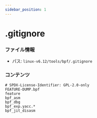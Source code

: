 ```yaml
---
sidebar_position: 1
---
```

# .gitignore

### ファイル情報

- パス: `linux-v6.12/tools/bpf/.gitignore`

### コンテンツ

```gitignore
# SPDX-License-Identifier: GPL-2.0-only
FEATURE-DUMP.bpf
feature
bpf_asm
bpf_dbg
bpf_exp.yacc.*
bpf_jit_disasm

```

